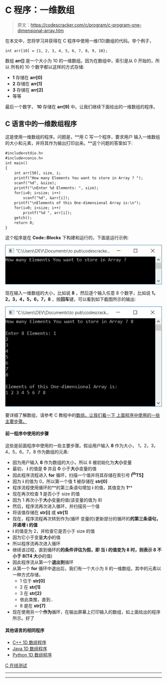 # C 程序：一维数组

> 原文：<https://codescracker.com/c/program/c-program-one-dimensional-array.htm>

在本文中，您将学习并获得在 C 程序中使用一维(1D)数组的代码。举个例子，

```
int arr[10] = {1, 2, 3, 4, 5, 6, 7, 8, 9, 10};
```

数组 **arr[]** 是一个大小为 10 的一维数组。因为在数组中，索引是从 0 开始的，所以 所有的 10 个数字都以这样的方式存储:

*   **1** 存储在 **arr[0]**
*   **2** 存储在 **arr[1]**
*   **3** 存储在 **arr[2]**
*   等等

最后一个数字， **10** 存储在 **arr[9]** 中。让我们继续下面给出的一维数组的程序。

## C 语言中的一维数组程序

这是使用一维数组的程序。问题是，**用 C 写一个程序，要求用户 输入一维数组的大小和元素，并将其作为输出打印出来。**这个问题的答案如下:

```
#include<stdio.h>
#include<conio.h>
int main()
{
    int arr[50], size, i;
    printf("How many Elements You want to store in Array ? ");
    scanf("%d", &size);
    printf("\nEnter %d Elements: ", size);
    for(i=0; i<size; i++)
        scanf("%d", &arr[i]);
    printf("\nElements of this One-dimensional Array is:\n");
    for(i=0; i<size; i++)
        printf("%d ", arr[i]);
    getch();
    return 0;
}
```

这个程序是在 **Code::Blocks** 下构建和运行的，下面是运行示例:

![c program one dimensional array](img/0747f0442a409e32338e13f5d5866667.png)

现在输入一维数组的大小，比如说 **8** ，然后逐个输入任意 8 个数字，比如说 **1，2，3，4，5，6，7，8** ，按**回车**键，可以看到如下截图所示的输出:

![one dimensional array program in c](img/918216d300a80fc9e84c4b6ae32eee9b.png)

要详细了解数组，请参考 C 教程中的[数组。让我们看一下 上面程序中使用的一些主要步骤。](/c/c-arrays.htm)

#### 前一程序中使用的步骤

这些是前面程序中使用的一些主要步骤。假设用户输入 **8** 作为大小， 1，2，3，4，5，6，7，8 作为数组的元素:

*   因为用户输入 **8** 作为数组的大小，所以 8 被初始化为**大小**变量
*   最初， **i** 的值是 **0** 并且 **0** 小于**大小**变量的值
*   因此程序流程进入 **for** 循环，扫描一个值并将其存储在索引号 **I<sup>th</sup>T5】**
*   因为 **i** 的值为 0，所以第一个值 **1** 被存储在 **str[0]**
*   程序流程使用循环的**的第三条语句增加 **i** 的值，其值变为 **1****
*   现在再次检查 **1** 是否小于 size 的值
*   因为 1 再次小于**大小**变量的值(该变量的值为 8)
*   然后，程序流再次进入循环，并扫描另一个值
*   将该值存储在 **str[i]** 或 **str[1]**
*   现在，程序流程再次转到作为(循环 变量的)更新部分的循环的**的第三条语句，并递增 **i** 的值**
*   **i** 的值变为 2，并检查它是否小于 size 的值
*   因为它小于变量**大小**的值
*   所以程序流再次进入循环
*   继续该过程，直到循环的**的条件评估为假，即 当 **i** 的值变为 8 时，则表示 8 不小于 8(T4 大小**的值)
*   因此程序流从第一个**退出到**循环
*   从第一个 **for** 循环中退出后，我们有一个大小为 8 的一维数组，其中的元素以一种方式存储，
    *   1 位于 **str[0]**
    *   2 在 **str[1]**
    *   3 在 **str[2}**
    *   依此类推，直到..
    *   8 是在 **str[7]**
*   现在使用另一个**作为**循环，在输出屏幕上打印输入的数组，如上面给出的程序所示。好了

#### 其他语言的相同程序

*   [C++ 1D 数组程序](/cpp/program/cpp-program-one-dimensional-array.htm)
*   [Java 1D 数组程序](/java/program/java-program-one-dimensional-array.htm)
*   [Python 1D 数组程序](/python/program/python-program-one-dimensional-array.htm)

[C 在线测试](/exam/showtest.php?subid=2)

* * *

* * *